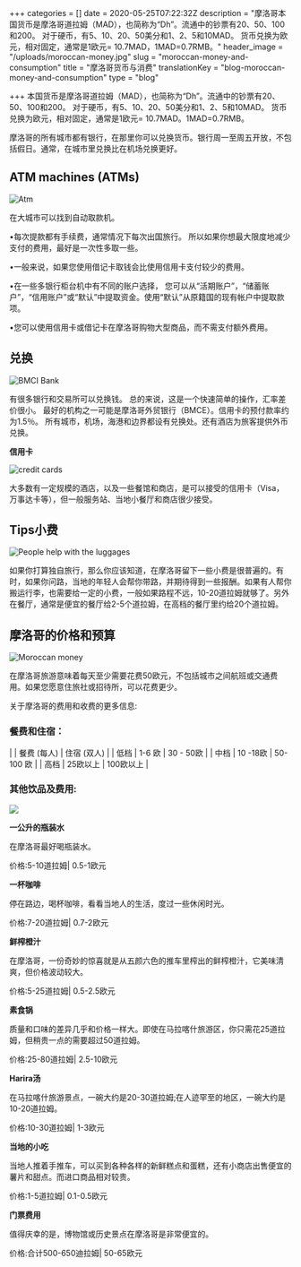 +++
categories = []
date = 2020-05-25T07:22:32Z
description = "摩洛哥本国货币是摩洛哥道拉姆（MAD），也简称为“Dh”。流通中的钞票有20、50、100和200。 对于硬币，有5、10、20、50美分和1、2、5和10MAD。 货币兑换为欧元，相对固定，通常是1欧元= 10.7MAD，1MAD=0.7RMB。"
header_image = "/uploads/moroccan-money.jpg"
slug = "moroccan-money-and-consumption"
title = "摩洛哥货币与消费"
translationKey = "blog-moroccan-money-and-consumption"
type = "blog"

+++
本国货币是摩洛哥道拉姆（MAD），也简称为“Dh”。流通中的钞票有20、50、100和200。 对于硬币，有5、10、20、50美分和1、2、5和10MAD。 货币兑换为欧元，相对固定，通常是1欧元= 10.7MAD。1MAD=0.7RMB。

摩洛哥的所有城市都有银行，在那里你可以兑换货币。银行周一至周五开放，不包括假日。通常，在城市里兑换比在机场兑换更好。

## **ATM machines (ATMs)**

![Atm](/uploads/atm.jpg "Atm")

在大城市可以找到自动取款机。

•每次提款都有手续费，通常情况下每次出国旅行。 所以如果你想最大限度地减少支付的费用，最好是一次性多取一些。

•一般来说，如果您使用借记卡取钱会比使用信用卡支付较少的费用。

•在一些多银行柜台机中有不同的账户选择， 您可以从“活期账户”，“储蓄账户”，“信用账户”或“默认”中提取资金。使用“默认”从原籍国的现有帐户中提取款项。

•您可以使用信用卡或借记卡在摩洛哥购物大型商品，而不需支付额外费用。

## **兑换**

![BMCI Bank](/uploads/526644222_2dfab1140a_b.jpg "BMCI Bank")

有很多银行和交易所可以兑换钱。 总的来说，这是一个快速简单的操作，汇率差价很小。 最好的机构之一可能是摩洛哥外贸银行（BMCE）。信用卡的预付款率约为1.5％。 所有城市，机场，海港和边界都设有兑换处。还有酒店为旅客提供外币兑换。

**信用卡**

![credit cards](/uploads/credit-cards.jpg "credit cards")

大多数有一定规模的酒店，以及一些餐馆和商店，是可以接受的信用卡（Visa，万事达卡等），但一般服务站、当地小餐厅和商店很少接受。

## **Tips小费**

![People help with the luggages](/uploads/bellboy14424051612_6403.jpg "People help with the luggages")

如果你打算独自旅行，那么你应该知道，在摩洛哥留下一些小费是很普遍的。有时，如果你问路，当地的年轻人会帮你带路，并期待得到一些报酬。如果有人帮你搬运行李，也需要给一定的小费，一般如果路程不远，10-20道拉姆就够了。另外在餐厅，通常是便宜的餐厅给2-5个道拉姆，在高档的餐厅里约给20个道拉姆。

## **摩洛哥的价格和预算**

![Moroccan money](/uploads/money-3479568_1280.jpg "Moroccan money")

在摩洛哥旅游意味着每天至少需要花费50欧元，不包括城市之间航班或交通费用。如果您愿意住旅社或招待所，可以花费更少。

关于摩洛哥的费用和收费的更多信息:

### 餐费和住宿：


|  | 餐费 (每人) | 住宿 (双人) |
| 低档 | 1-6 欧 | 30 - 50欧 |
| 中档 | 10 -18欧 | 50-100 欧 |
| 高档 | 25欧以上 | 100欧以上 |

### 其他饮品及费用:

![](/uploads/morocco_50_dirhams.jpg)

**一公升的瓶装水**

在摩洛哥最好喝瓶装水。

价格:5-10道拉姆| 0.5-1欧元

**一杯咖啡**

停在路边，喝杯咖啡，看看当地人的生活，度过一些休闲时光。

价格:7-20道拉姆| 0.7-2欧元

**鲜榨橙汁**

在摩洛哥，一份奇妙的惊喜就是从五颜六色的推车里榨出的鲜榨橙汁，它美味清爽，但价格波动较大。

价格:5-25道拉姆| 0.5-2.5欧元

**素食锅**

质量和口味的差异几乎和价格一样大。即使在马拉喀什旅游区，你只需花25道拉姆，但稍贵一点的需要超过50道拉姆。

价格:25-80道拉姆| 2.5-10欧元

**Harira汤**

在马拉喀什旅游景点，一碗大约是20-30道拉姆;在人迹罕至的地区，一碗大约是10-20道拉姆。

价格:10-30道拉姆| 1-3欧元

**当地的小吃**

当地人推着手推车，可以买到各种各样的新鲜糕点和蛋糕，还有小商店出售便宜的薯片和甜点。而进口商品相对较贵。

价格:1-5道拉姆| 0.1-0.5欧元

**门票费用**

值得庆幸的是，博物馆或历史景点在摩洛哥是非常便宜的。

价格:合计500-650迪拉姆| 50-65欧元